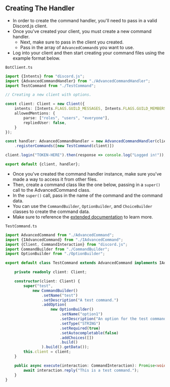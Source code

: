 ## Creating The Handler

- In order to create the command handler, you'll need to pass in a valid Discord.js client.
- Once you've created your client, you must create a new command handler.
  - Next, make sure to pass in the client you created.
  - Pass in the array of `AdvancedCommand`s you want to use.
- Log into your client and then start creating your command files using the example format below.

`BotClient.ts`

```ts
import {Intents} from "discord.js";
import {AdvancedCommandHandler} from "./AdvancedCommandHandler";
import TestCommand from "./TestCommand";

// Creating a new client with options.

const client: Client = new Client({
    intents: [Intents.FLAGS.GUILD_MESSAGES, Intents.FLAGS.GUILD_MEMBERS],
    allowedMentions: {
        parse: ["roles", "users", "everyone"],
        repliedUser: false,
    }
});

const handler: AdvancedCommandHandler = new AdvancedCommandHandler(client)
    .registerCommands([new TestCommand(client)])

client.login("TOKEN-HERE").then(response => console.log("Logged in!"));

export default {client, handler};
```

- Once you've created the command handler instance, make sure you've made a way to access it from other files.
- Then, create a command class like the one below, passing in a `super()` call to the AdvancedCommand class.
- In the `super()` call, pass in the name of the command and the command data.
- You can use the `CommandBuilder`, `OptionBuilder`, and `ChoiceBuilder` classes to create the command data.
- Make sure to reference the [extended documentation](./docs/ach/ClassesAndMethods.md) to learn more.

`TestCommand.ts`

```ts
import AdvancedCommand from "./AdvancedCommand";
import {IAdvancedCommand} from "./IAdvancedCommand";
import {Client, CommandInteraction} from "discord.js";
import CommandBuilder from "./CommandBuilder";
import OptionBuilder from "./OptionBuilder";

export default class TestCommand extends AdvancedCommand implements IAdvancedCommand {

    private readonly client: Client;

    constructor(client: Client) {
        super("test",
            new CommandBuilder()
                .setName("test")
                .setDescription("A test command.")
                .addOption(
                    new OptionBuilder()
                        .setName("option1")
                        .setDescription("An option for the test command.")
                        .setType("STRING")
                        .setRequired(true)
                        .setAutocompletable(false)
                        .addChoices([])
                        .build()
                ).build().getData());
        this.client = client;
    }

    public async execute(interaction: CommandInteraction): Promise<void> {
        await interaction.reply("This is a test command.");
    }
}
```
